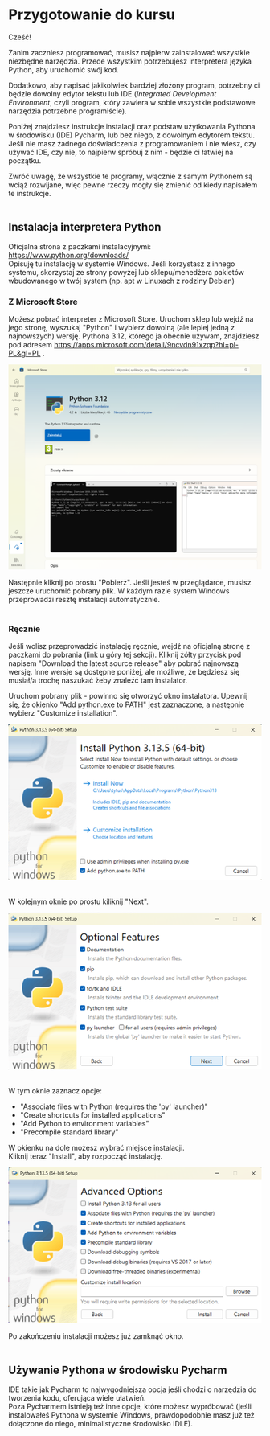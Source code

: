 # Przygotowanie do kursu

Cześć!

Zanim zaczniesz programować, musisz najpierw zainstalować wszystkie niezbędne narzędzia.
Przede wszystkim potrzebujesz interpretera języka Python, aby uruchomić swój kod.

Dodatkowo, aby napisać jakikolwiek bardziej złożony program, potrzebny ci będzie dowolny edytor tekstu lub IDE
(*Integrated Development Environment*, czyli program, który zawiera w sobie wszystkie podstawowe narzędzia potrzebne programiście).

Poniżej znajdziesz instrukcje instalacji oraz podstaw użytkowania Pythona w środowisku (IDE) Pycharm, lub bez niego, z dowolnym edytorem tekstu.
Jeśli nie masz żadnego doświadczenia z programowaniem i nie wiesz, czy używać IDE, czy nie, to najpierw spróbuj z nim - będzie ci łatwiej na początku.

Zwróć uwagę, że wszystkie te programy, włącznie z samym Pythonem są wciąż rozwijane, więc pewne rzeczy mogły się zmienić od kiedy napisałem te instrukcje.
<br><br>
## Instalacja interpretera Python
Oficjalna strona z paczkami instalacyjnymi: https://www.python.org/downloads/
<br>Opisuję tu instalację w systemie Windows. Jeśli korzystasz z innego systemu, skorzystaj ze strony powyżej lub sklepu/menedżera pakietów wbudowanego w twój system (np. apt w Linuxach z rodziny Debian)
<br>
### Z Microsoft Store
Możesz pobrać interpreter z Microsoft Store. Uruchom sklep lub wejdź na jego stronę, wyszukaj "Python" i wybierz dowolną (ale lepiej jedną z najnowszych) wersję.
Pythona 3.12, którego ja obecnie używam, znajdziesz pod adresem https://apps.microsoft.com/detail/9ncvdn91xzqp?hl=pl-PL&gl=PL .

*![Tu powinien być obraz, ale coś poszło nie tak...](./Assets/przygotowanie/Store_python.png)*

Następnie kliknij po prostu "Pobierz". Jeśli jesteś w przeglądarce, musisz jeszcze uruchomić pobrany plik.
W każdym razie system Windows przeprowadzi resztę instalacji automatycznie.
<br><br>
### Ręcznie
Jeśli wolisz przeprowadzić instalację ręcznie, wejdź na oficjalną stronę z paczkami do pobrania (link u góry tej sekcji).
Kliknij żółty przycisk pod napisem "Download the latest source release" aby pobrać najnowszą wersję.
Inne wersje są dostępne poniżej, ale możliwe, że będziesz się musiał/a trochę naszukać żeby znaleźć tam instalator.

Uruchom pobrany plik - powinno się otworzyć okno instalatora.
Upewnij się, że okienko "Add python.exe to PATH" jest zaznaczone, a następnie wybierz "Customize installation".

*![Tu powinien być obraz, ale coś poszło nie tak...](./Assets/przygotowanie/Python_install1.png)*

<br>W kolejnym oknie po prostu kiliknij "Next".

*![Tu powinien być obraz, ale coś poszło nie tak...](./Assets/przygotowanie/Python_install2.png)*

<br>W tym oknie zaznacz opcje:<br>
- "Associate files with Python (requires the 'py' launcher)"
- "Create shortcuts for installed applications"
- "Add Python to environment variables"
- "Precompile standard library"

W okienku na dole możesz wybrać miejsce instalacji.<br>
Kliknij teraz "Install", aby rozpocząć instalację.

*![Tu powinien być obraz, ale coś poszło nie tak...](./Assets/przygotowanie/Python_install3.png)*

Po zakończeniu instalacji możesz już zamknąć okno.
<br><br>
## Używanie Pythona w środowisku Pycharm
IDE takie jak Pycharm to najwygodniejsza opcja jeśli chodzi o narzędzia do tworzenia kodu, oferująca wiele ułatwień.<br>
Poza Pycharmem istnieją też inne opcje, które możesz wypróbować (jeśli instalowałeś Pythona w systemie Windows, prawdopodobnie masz już też dołączone do niego, minimalistyczne środowisko IDLE).
